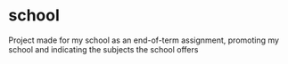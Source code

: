 # school

Project made for my school as an end-of-term assignment, promoting my school and indicating the subjects the school offers
